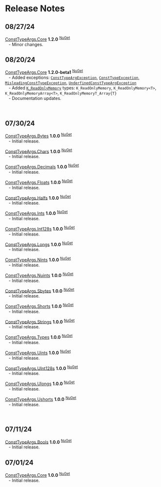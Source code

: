 Release Notes
===

## 08/27/24

[ConstTypeArgs.Core](https://github.com/zacharylayne/ConstTypeArgs/tree/master/Source/ConstTypeArgs.Core) **1.2.0** <sup>[NuGet](https://www.nuget.org/packages/ConstTypeArgs.Core/1.2.0)</sup>
</br>
&nbsp;&nbsp; - Minor changes.

## 08/20/24

[ConstTypeArgs.Core](https://github.com/zacharylayne/ConstTypeArgs/tree/master/Source/ConstTypeArgs.Core) **1.2.0-beta1** <sup>[NuGet](https://www.nuget.org/packages/ConstTypeArgs.Core/1.2.0-beta1)</sup>
</br>
&nbsp;&nbsp; - Added exceptions: [`ConstTypeArgException`](https://github.com/zacharylayne/ConstTypeArgs/blob/master/Source/ConstTypeArgs.Core/ConstTypeArgException.cs),
[`ConstTypeException`](https://github.com/zacharylayne/ConstTypeArgs/blob/master/Source/ConstTypeArgs.Core/ConstTypeException.cs),
[`MisleadingConstTypeException`](https://github.com/zacharylayne/ConstTypeArgs/blob/master/Source/ConstTypeArgs.Core/MisleadingConstTypeException.cs),
[`UnderfinedConstTypeArgException`](https://github.com/zacharylayne/ConstTypeArgs/blob/master/Source/ConstTypeArgs.Core/UndefinedConstTypeArgException.cs)
</br>
&nbsp;&nbsp; - Added [`K_ReadOnlyMemory`](https://github.com/zacharylayne/ConstTypeArgs/blob/master/Source/ConstTypeArgs.Core/Core/K_ReadOnlyMemory.cs) types: `K_ReadOnlyMemory`, `K_ReadOnlyMemory<T>`, `K_ReadOnlyMemoryArray<T>`, `K_ReadOnlyMemoryT_Array{T}`
</br>
&nbsp;&nbsp; - Documentation updates.

</br>

## 07/30/24

[ConstTypeArgs.Bytes](https://github.com/zacharylayne/ConstTypeArgs/tree/master/Source/ConstTypeArgs.Bytes) **1.0.0** <sup>[NuGet](https://www.nuget.org/packages/ConstTypeArgs.Bytes/1.0.0)</sup>
</br>
&nbsp;&nbsp; - Initial release.

[ConstTypeArgs.Chars](https://github.com/zacharylayne/ConstTypeArgs/tree/master/Source/ConstTypeArgs.Chars) **1.0.0** <sup>[NuGet](https://www.nuget.org/packages/ConstTypeArgs.Chars/1.0.0)</sup>
</br>
&nbsp;&nbsp; - Initial release.

[ConstTypeArgs.Decimals](https://github.com/zacharylayne/ConstTypeArgs/tree/master/Source/ConstTypeArgs.Decimals) **1.0.0** <sup>[NuGet](https://www.nuget.org/packages/ConstTypeArgs.Decimals/1.0.0)</sup>
</br>
&nbsp;&nbsp; - Initial release.

[ConstTypeArgs.Floats](https://github.com/zacharylayne/ConstTypeArgs/tree/master/Source/ConstTypeArgs.Floats) **1.0.0** <sup>[NuGet](https://www.nuget.org/packages/ConstTypeArgs.Floats/1.0.0)</sup>
</br>
&nbsp;&nbsp; - Initial release.

[ConstTypeArgs.Halfs](https://github.com/zacharylayne/ConstTypeArgs/tree/master/Source/ConstTypeArgs.Halfs) **1.0.0** <sup>[NuGet](https://www.nuget.org/packages/ConstTypeArgs.Halfs/1.0.0)</sup>
</br>
&nbsp;&nbsp; - Initial release.

[ConstTypeArgs.Ints](https://github.com/zacharylayne/ConstTypeArgs/tree/master/Source/ConstTypeArgs.Ints) **1.0.0** <sup>[NuGet](https://www.nuget.org/packages/ConstTypeArgs.Ints/1.0.0)</sup>
</br>
&nbsp;&nbsp; - Initial release.

[ConstTypeArgs.Int128s](https://github.com/zacharylayne/ConstTypeArgs/tree/master/Source/ConstTypeArgs.Int128s) **1.0.0** <sup>[NuGet](https://www.nuget.org/packages/ConstTypeArgs.Int128s/1.0.0)</sup>
</br>
&nbsp;&nbsp; - Initial release.

[ConstTypeArgs.Longs](https://github.com/zacharylayne/ConstTypeArgs/tree/master/Source/ConstTypeArgs.Long) **1.0.0** <sup>[NuGet](https://www.nuget.org/packages/ConstTypeArgs.Longs/1.0.0)</sup>
</br>
&nbsp;&nbsp; - Initial release.

[ConstTypeArgs.Nints](https://github.com/zacharylayne/ConstTypeArgs/tree/master/Source/ConstTypeArgs.Nints) **1.0.0** <sup>[NuGet](https://www.nuget.org/packages/ConstTypeArgs.Nints/1.0.0)</sup>
</br>
&nbsp;&nbsp; - Initial release.

[ConstTypeArgs.Nuints](https://github.com/zacharylayne/ConstTypeArgs/tree/master/Source/ConstTypeArgs.Nuints) **1.0.0** <sup>[NuGet](https://www.nuget.org/packages/ConstTypeArgs.Nuints/1.0.0)</sup>
</br>
&nbsp;&nbsp; - Initial release.

[ConstTypeArgs.Sbytes](https://github.com/zacharylayne/ConstTypeArgs/tree/master/Source/ConstTypeArgs.Sbytes) **1.0.0** <sup>[NuGet](https://www.nuget.org/packages/ConstTypeArgs.Sbytes/1.0.0)</sup>
</br>
&nbsp;&nbsp; - Initial release.

[ConstTypeArgs.Shorts](https://github.com/zacharylayne/ConstTypeArgs/tree/master/Source/ConstTypeArgs.Shorts) **1.0.0** <sup>[NuGet](https://www.nuget.org/packages/ConstTypeArgs.Shorts/1.0.0)</sup>
</br>
&nbsp;&nbsp; - Initial release.

[ConstTypeArgs.Strings](https://github.com/zacharylayne/ConstTypeArgs/tree/master/Source/ConstTypeArgs.Strings) **1.0.0** <sup>[NuGet](https://www.nuget.org/packages/ConstTypeArgs.Strings/1.0.0)</sup>
</br>
&nbsp;&nbsp; - Initial release.

[ConstTypeArgs.Types](https://github.com/zacharylayne/ConstTypeArgs/tree/master/Source/ConstTypeArgs.Types) **1.0.0** <sup>[NuGet](https://www.nuget.org/packages/ConstTypeArgs.Types/1.0.0)</sup>
</br>
&nbsp;&nbsp; - Initial release.

[ConstTypeArgs.Uints](https://github.com/zacharylayne/ConstTypeArgs/tree/master/Source/ConstTypeArgs.Uints) **1.0.0** <sup>[NuGet](https://www.nuget.org/packages/ConstTypeArgs.Uints/1.0.0)</sup>
</br>
&nbsp;&nbsp; - Initial release.

[ConstTypeArgs.UInt128s](https://github.com/zacharylayne/ConstTypeArgs/tree/master/Source/ConstTypeArgs.UInt128s) **1.0.0** <sup>[NuGet](https://www.nuget.org/packages/ConstTypeArgs.UInt128s/1.0.0)</sup>
</br>
&nbsp;&nbsp; - Initial release.

[ConstTypeArgs.Ulongs](https://github.com/zacharylayne/ConstTypeArgs/tree/master/Source/ConstTypeArgs.Ulongs) **1.0.0** <sup>[NuGet](https://www.nuget.org/packages/ConstTypeArgs.Ulongs/1.0.0)</sup>
</br>
&nbsp;&nbsp; - Initial release.

[ConstTypeArgs.Ushorts](https://github.com/zacharylayne/ConstTypeArgs/tree/master/Source/ConstTypeArgs.Ushorts) **1.0.0** <sup>[NuGet](https://www.nuget.org/packages/ConstTypeArgs.Ushorts/1.0.0)</sup>
</br>
&nbsp;&nbsp; - Initial release.

</br>

## 07/11/24

[ConstTypeArgs.Bools](https://github.com/zacharylayne/ConstTypeArgs/tree/master/Source/ConstTypeArgs.Bools) **1.0.0** <sup>[NuGet](https://www.nuget.org/packages/ConstTypeArgs.Bools/1.0.0)</sup>
</br>
&nbsp;&nbsp; - Initial release.

## 07/01/24

[ConstTypeArgs.Core](https://github.com/zacharylayne/ConstTypeArgs/tree/master/Source/ConstTypeArgs.Core) **1.0.0** <sup>[NuGet](https://www.nuget.org/packages/ConstTypeArgs.Core/1.0.0)</sup> 
</br>
&nbsp;&nbsp; - Initial release.
